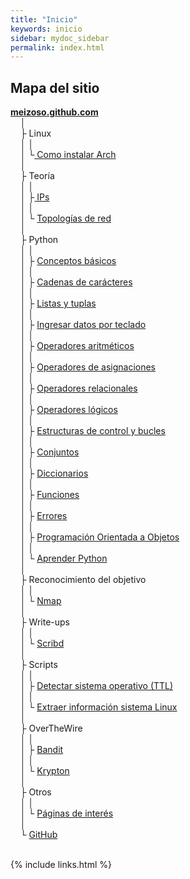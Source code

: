 ```yaml
---
title: "Inicio"
keywords: inicio
sidebar: mydoc_sidebar
permalink: index.html
---
```


## Mapa del sitio
<link href="css/miEstilo.css" rel="stylesheet" type="text/css">
<div id="tree">
<u><b>meizoso.github.com</b></u><br/>
&nbsp;&nbsp;&nbsp;&nbsp;│<br/>
&nbsp;&nbsp;&nbsp;&nbsp;├ Linux<br/>
&nbsp;&nbsp;&nbsp;&nbsp;│&nbsp;│<br/>
&nbsp;&nbsp;&nbsp;&nbsp;│&nbsp;└<a href="https://meizoso.github.io/mydoc_instalarArch.html"> Como instalar Arch</a><br/>
&nbsp;&nbsp;&nbsp;&nbsp;│<br/>
&nbsp;&nbsp;&nbsp;&nbsp;├ Teoría<br/>
&nbsp;&nbsp;&nbsp;&nbsp;│&nbsp;│<br/>
&nbsp;&nbsp;&nbsp;&nbsp;│&nbsp;├<a href="https://meizoso.github.io/mydoc_teoria_IP.html"> IPs</a><br/>
&nbsp;&nbsp;&nbsp;&nbsp;│&nbsp;│<br/>
&nbsp;&nbsp;&nbsp;&nbsp;│&nbsp;└ <a href="https://meizoso.github.io/mydoc_otw_krypton.html">Topologías de red</a><br/>
&nbsp;&nbsp;&nbsp;&nbsp;│<br/>
&nbsp;&nbsp;&nbsp;&nbsp;├ Python<br/>
&nbsp;&nbsp;&nbsp;&nbsp;│&nbsp;│<br/>
&nbsp;&nbsp;&nbsp;&nbsp;│&nbsp;├ <a href="https://meizoso.github.io/mydoc_python_basico.html">Conceptos básicos</a><br/>
&nbsp;&nbsp;&nbsp;&nbsp;│&nbsp;│<br/>
&nbsp;&nbsp;&nbsp;&nbsp;│&nbsp;├ <a href="https://meizoso.github.io/mydoc_python_cadenas.html">Cadenas de carácteres</a><br/>
&nbsp;&nbsp;&nbsp;&nbsp;│&nbsp;│<br/>
&nbsp;&nbsp;&nbsp;&nbsp;│&nbsp;├ <a href="https://meizoso.github.io/mydoc_python_listas_tuplas.html">Listas y tuplas</a><br/>
&nbsp;&nbsp;&nbsp;&nbsp;│&nbsp;│<br/>
&nbsp;&nbsp;&nbsp;&nbsp;│&nbsp;├ <a href="https://meizoso.github.io/mydoc_python_datos_teclado.html">Ingresar datos por teclado</a><br/>
&nbsp;&nbsp;&nbsp;&nbsp;│&nbsp;│<br/>
&nbsp;&nbsp;&nbsp;&nbsp;│&nbsp;├ <a href="https://meizoso.github.io/mydoc_python_operadores_aritmeticos.html">Operadores aritméticos</a><br/>
&nbsp;&nbsp;&nbsp;&nbsp;│&nbsp;│<br/>
&nbsp;&nbsp;&nbsp;&nbsp;│&nbsp;├ <a href="https://meizoso.github.io/mydoc_python_operadores_asignaciones.html">Operadores de asignaciones</a><br/>
&nbsp;&nbsp;&nbsp;&nbsp;│&nbsp;│<br/>
&nbsp;&nbsp;&nbsp;&nbsp;│&nbsp;├ <a href="https://meizoso.github.io/mydoc_python_operadores_relacionales.html">Operadores relacionales</a><br/>
&nbsp;&nbsp;&nbsp;&nbsp;│&nbsp;│<br/>
&nbsp;&nbsp;&nbsp;&nbsp;│&nbsp;├ <a href="https://meizoso.github.io/mydoc_python_operadores_logicos.html">Operadores lógicos</a><br/>
&nbsp;&nbsp;&nbsp;&nbsp;│&nbsp;│<br/>
&nbsp;&nbsp;&nbsp;&nbsp;│&nbsp;├ <a href="https://meizoso.github.io/mydoc_python_estructuras_control.html">Estructuras de control y bucles</a><br/>
&nbsp;&nbsp;&nbsp;&nbsp;│&nbsp;│<br/>
&nbsp;&nbsp;&nbsp;&nbsp;│&nbsp;├ <a href="https://meizoso.github.io/mydoc_python_conjuntos.html">Conjuntos</a><br/>
&nbsp;&nbsp;&nbsp;&nbsp;│&nbsp;│<br/>
&nbsp;&nbsp;&nbsp;&nbsp;│&nbsp;├ <a href="https://meizoso.github.io/mydoc_python_diccionarios.html">Diccionarios</a><br/>
&nbsp;&nbsp;&nbsp;&nbsp;│&nbsp;│<br/>
&nbsp;&nbsp;&nbsp;&nbsp;│&nbsp;├ <a href="https://meizoso.github.io/mydoc_python_funciones.html">Funciones</a><br/>
&nbsp;&nbsp;&nbsp;&nbsp;│&nbsp;│<br/>
&nbsp;&nbsp;&nbsp;&nbsp;│&nbsp;├ <a href="https://meizoso.github.io/mydoc_python_errores.html">Errores</a><br/>
&nbsp;&nbsp;&nbsp;&nbsp;│&nbsp;│<br/>
&nbsp;&nbsp;&nbsp;&nbsp;│&nbsp;├ <a href="https://meizoso.github.io/mydoc_python_clases.html">Programación Orientada a Objetos</a><br/>
&nbsp;&nbsp;&nbsp;&nbsp;│&nbsp;│<br/>
&nbsp;&nbsp;&nbsp;&nbsp;│&nbsp;└ <a href="https://meizoso.github.io/mydoc_python_aprender.html">Aprender Python</a><br/>
&nbsp;&nbsp;&nbsp;&nbsp;│<br/>
&nbsp;&nbsp;&nbsp;&nbsp;├ Reconocimiento del objetivo<br/>
&nbsp;&nbsp;&nbsp;&nbsp;│&nbsp;│<br/>
&nbsp;&nbsp;&nbsp;&nbsp;│&nbsp;└ <a href="https://meizoso.github.io/mydoc_reco_nmap.html">Nmap</a><br/>
&nbsp;&nbsp;&nbsp;&nbsp;│&nbsp;<br/>
&nbsp;&nbsp;&nbsp;&nbsp;├ Write-ups<br/>
&nbsp;&nbsp;&nbsp;&nbsp;│&nbsp;│<br/>
&nbsp;&nbsp;&nbsp;&nbsp;│&nbsp;└ <a href="https://meizoso.github.io/mydoc_writeup_scribd.html">Scribd</a><br/>
&nbsp;&nbsp;&nbsp;&nbsp;│&nbsp;<br/>
&nbsp;&nbsp;&nbsp;&nbsp;├ Scripts<br/>
&nbsp;&nbsp;&nbsp;&nbsp;│&nbsp;│<br/>
&nbsp;&nbsp;&nbsp;&nbsp;│&nbsp;├ <a href="https://meizoso.github.io/mydoc_script_os.html">Detectar sistema operativo (TTL)</a><br/>
&nbsp;&nbsp;&nbsp;&nbsp;│&nbsp;│<br/>
&nbsp;&nbsp;&nbsp;&nbsp;│&nbsp;└ <a href="https://meizoso.github.io/mydoc_script_sacarInfoLinux.html">Extraer información sistema Linux</a><br/>
&nbsp;&nbsp;&nbsp;&nbsp;│&nbsp;<br/>
&nbsp;&nbsp;&nbsp;&nbsp;├ OverTheWire<br/>
&nbsp;&nbsp;&nbsp;&nbsp;│&nbsp;│<br/>
&nbsp;&nbsp;&nbsp;&nbsp;│&nbsp;├ <a href="https://meizoso.github.io/mydoc_otw_bandit.html">Bandit</a><br/>
&nbsp;&nbsp;&nbsp;&nbsp;│&nbsp;│<br/>
&nbsp;&nbsp;&nbsp;&nbsp;│&nbsp;└ <a href="https://meizoso.github.io/mydoc_otw_krypton.html">Krypton</a><br/>
&nbsp;&nbsp;&nbsp;&nbsp;│<br/>
&nbsp;&nbsp;&nbsp;&nbsp;├ Otros<br/>
&nbsp;&nbsp;&nbsp;&nbsp;│&nbsp;│<br/>
&nbsp;&nbsp;&nbsp;&nbsp;│&nbsp;└ <a href="https://meizoso.github.io/mydoc_otros_paginas_interes.html">Páginas de interés</a><br/>
&nbsp;&nbsp;&nbsp;&nbsp;│<br/>
&nbsp;&nbsp;&nbsp;&nbsp;└ <a href="https://github.com/meizoso">GitHub</a><br/>
</div><br/>

{% include links.html %}
